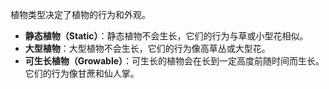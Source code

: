 植物类型决定了植物的行为和外观。

- **静态植物（Static）**：静态植物不会生长，它们的行为与草或小型花相似。
- **大型植物**：大型植物不会生长，它们的行为像高草丛或大型花。
- **可生长植物（Growable）**：可生长的植物会在长到一定高度前随时间而生长。它们的行为像甘蔗和仙人掌。
